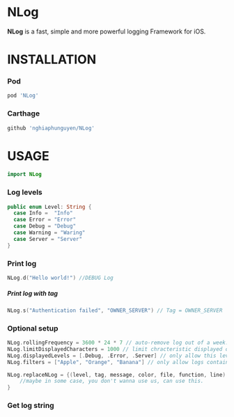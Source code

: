 # NLog
**NLog** is a fast, simple and more powerful logging Framework for iOS.

# INSTALLATION

### Pod
```bash
pod 'NLog'
```

### Carthage
```bash
github 'nghiaphunguyen/NLog'
```

# USAGE

```swift
import NLog
```

### Log levels
```swift
public enum Level: String {
  case Info =  "Info"
  case Error = "Error"
  case Debug = "Debug"
  case Warning = "Waring"
  case Server = "Server"
}
```

### Print log
``` swift
NLog.d("Hello world!") //DEBUG Log
```

##### Print log with tag
```swift
NLog.s("Authentication failed", "OWNER_SERVER") // Tag = OWNER_SERVER
```

### Optional setup
```swift
NLog.rollingFrequency = 3600 * 24 * 7 // auto-remove log out of a week.
NLog.limitDisplayedCharacters = 1000 // limit chracteristic displayed on console log
NLog.displayedLevels = [.Debug, .Error, .Server] // only allow this levels - Default is allow all.
NLog.filters = ["Apple", "Orange", "Banana"] // only allow logs contain filters.

NLog.replaceNLog = {(level, tag, message, color, file, function, line) in
    //maybe in some case, you don't wanna use us, can use this.
}
```

### Get log string
